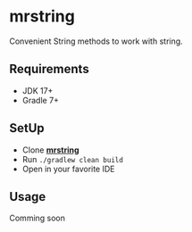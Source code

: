# mrstring
Convenient String methods to work with string.

## Requirements
* JDK 17+
* Gradle 7+

## SetUp
* Clone **[mrstring](https://github.com/nareshdeeti/mrstring.git)**
* Run ```./gradlew clean build```
* Open in your favorite IDE

## Usage
Comming soon 